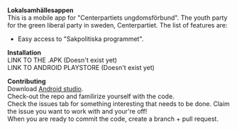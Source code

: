 <b>Lokalsamhällesappen</b>
<br>
This is a mobile app for "Centerpartiets ungdomsförbund". The youth party for the green liberal party in sweden, Centerpartiet.
The list of features are:
 * Easy access to "Sakpolitiska programmet".
 
<b>Installation</b>
<br>
 LINK TO THE .APK (Doesn't exist yet)
 <br>
 LINK TO ANDROID PLAYSTORE (Doesn't exist yet)
 
<b>Contributing</b>
<br>
Download <a href="https://developer.android.com/studio">Android studio</a>.
<br>
Check-out the repo and familirize yourself with the code.
<br>
Check the issues tab for something interesting that needs to be done. Claim the issue you want to work with and your're off!
<br>
When you are ready to commit the code, create a branch + pull request.
